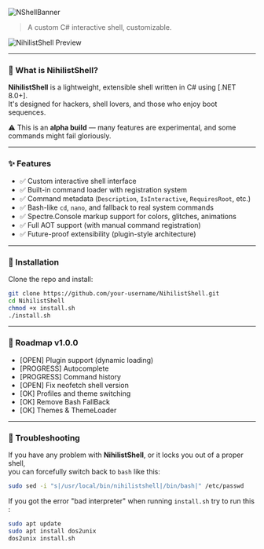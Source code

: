 
![NShellBanner](https://github.com/user-attachments/assets/f4feb3d9-3105-459f-b9da-c37df1b67446)

> A custom C# interactive shell, customizable.

![NihilistShell Preview](https://github.com/user-attachments/assets/88d01dd0-cae6-4535-a85f-202e30b67a14)


---

### 🧠 What is NihilistShell?

**NihilistShell** is a lightweight, extensible shell written in C# using [.NET 8.0+].  
It's designed for hackers, shell lovers, and those who enjoy boot sequences.

⚠️ This is an **alpha build** — many features are experimental, and some commands might fail gloriously.

---

### ✨ Features

- ✅ Custom interactive shell interface
- ✅ Built-in command loader with registration system
- ✅ Command metadata (`Description`, `IsInteractive`, `RequiresRoot`, etc.)
- ✅ Bash-like `cd`, `nano`, and fallback to real system commands
- ✅ Spectre.Console markup support for colors, glitches, animations
- ✅ Full AOT support (with manual command registration)
- ✅ Future-proof extensibility (plugin-style architecture)

---

### 🚀 Installation

Clone the repo and install:

```bash
git clone https://github.com/your-username/NihilistShell.git
cd NihilistShell
chmod +x install.sh
./install.sh
```

---

### 📡 Roadmap v1.0.0

- [OPEN] Plugin support (dynamic loading)
- [PROGRESS] Autocomplete
- [PROGRESS] Command history
- [OPEN] Fix neofetch shell version
- [OK] Profiles and theme switching
- [OK] Remove Bash FallBack
- [OK] Themes & ThemeLoader

---

### 🔧 Troubleshooting

If you have any problem with **NihilistShell**, or it locks you out of a proper shell,  
you can forcefully switch back to `bash` like this:

```bash
sudo sed -i "s|/usr/local/bin/nihilistshell|/bin/bash|" /etc/passwd
```

If you got the error "bad interpreter" when running `install.sh` try to run this :

```bash
sudo apt update
sudo apt install dos2unix
dos2unix install.sh
```
